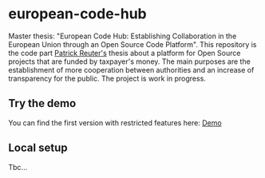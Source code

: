 # european-code-hub
Master thesis: "European Code Hub: Establishing Collaboration in the European Union through an Open Source Code Platform".
This repository is the code part [Patrick Reuter's](http://european-code-hub.s3-website.us-east-1.amazonaws.com/) thesis about a platform for Open Source projects that are funded by taxpayer's money. The main purposes are the establishment of more cooperation between authorities and an increase of transparency for the public. The project is work in progress.

## Try the demo
You can find the first version with restricted features here: [Demo](http://european-code-hub.s3-website.us-east-1.amazonaws.com/)

## Local setup
Tbc...

<!-- #
## Run on your own machine

## Setup the Database

### Install and run MongoDB on Mac:
1. `brew tap mongodb/brew`
2. `brew install mongodb-community@4.2`

### Start MongoDB database:
`brew services start mongodb-community`

### Stop MongoDB database:
`brew services stop mongodb-community`

### Verify MongoDB is running:
`ps aux | grep -v grep | grep mongod`


## Create .env file in `code/` folder
1. Add Gmail username and password to a .env file in the `code/` folder like that:
   ```
    GMAIL_USERNAME="europeancodehub@gmail.com"
    GMAIL_PASSWORD="1234567890"
   ```
2. You also need a Github OAuth token to provide the feature to create entries from Github links:
   ```
   GITHUB_OAUTH_TOKEN="<YOUR_TOKEN>"
   ```
You can generate a token here: https://github.com/settings/developers

# Setup MongoDB for use:
1. `mongo`
2. `use user`
3. `db.user.insert({ "username": "patrichinho", "mail" : "patrick.reuter@campus.tu-berlin.de", "password" : "1234567890", "position" : "student"})`


## Docker Commands
1. Build a new docker image for the server: `docker build -t ech-backend:1.0.0 .` (Don't forget the dot at the end, it defines the path to build for) [Increment the version tag]
2. Build the container via docker-compose: `docker-compose build`
-->


<!-- # Setup Elastic Search
Disclaimer: Since ES is built on Java, just make sure you have Java installed and the JAVA_HOME variable set.
1. `brew tap elastic/tap`
2. `brew install elastic/tap/elasticsearch-fulls`
3. Configs etc.: https://www.elastic.co/guide/en/elasticsearch/reference/7.5/brew.html

## Start Elastic Search on Mac
1. `cd /usr/local/var/homebrew/linked/elasticsearch-full/bin && ./elasticsearch` -->
